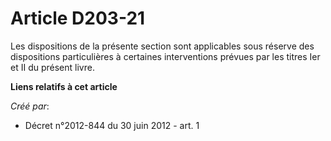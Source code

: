 # Article D203-21

Les dispositions de la présente section sont applicables sous réserve des dispositions particulières à certaines
interventions prévues par les titres Ier et II du présent livre.

**Liens relatifs à cet article**

_Créé par_:

  - Décret n°2012-844 du 30 juin 2012 - art. 1
